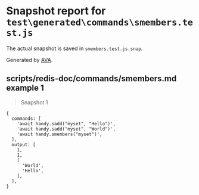 # Snapshot report for `test\generated\commands\smembers.test.js`

The actual snapshot is saved in `smembers.test.js.snap`.

Generated by [AVA](https://ava.li).

## scripts/redis-doc/commands/smembers.md example 1

> Snapshot 1

    {
      commands: [
        'await handy.sadd("myset", "Hello")',
        'await handy.sadd("myset", "World")',
        'await handy.smembers("myset")',
      ],
      output: [
        1,
        1,
        [
          'World',
          'Hello',
        ],
      ],
    }
